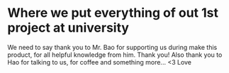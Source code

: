 # Where we put everything of out 1st project at university

We need to say thank you to Mr. Bao for supporting us during make this product, for all helpful knowledge from him. Thank you! Also thank you to Hao for talking to us, for coffee and something more... <3 Love
